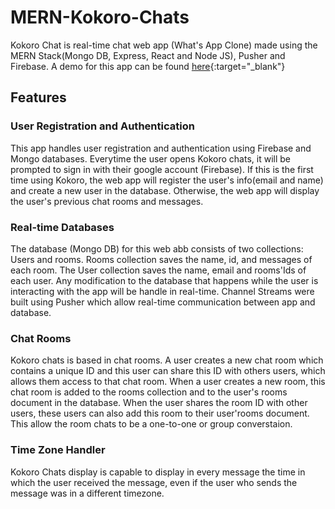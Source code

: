 # MERN-Kokoro-Chats


Kokoro Chat is real-time chat web app (What's App Clone) made using the MERN Stack(Mongo DB, Express, React and Node JS), Pusher and Firebase. A demo for this app can be found [here](https://kokoro-chats.herokuapp.com){:target="_blank"}

## Features

### User Registration and Authentication
This app handles user registration and authentication using Firebase and Mongo databases. Everytime the user opens Kokoro chats, it will be prompted to sign in with their google account (Firebase). If this is the first time using Kokoro, the web app will register the user's info(email and name) and create a new user in the database. Otherwise, the web app will display the user's previous chat rooms and messages. 


### Real-time Databases

The database (Mongo DB) for this web abb consists of two collections: Users and rooms. Rooms collection saves the name, id, and messages of each room. The User collection saves the name, email and rooms'Ids of each user. Any modification to the database that happens while the user is interacting with the app will be handle in real-time. Channel Streams were built using Pusher which allow real-time communication between app and database. 

### Chat Rooms

Kokoro chats is based in chat rooms. A user creates a new chat room which contains a unique ID and this user can share this ID with others users, which allows them access to that chat room. When a user creates a new room, this chat room is added to the rooms collection and to the user's rooms document in the database. When the user shares the room ID with other users, these users can also add this room to their user'rooms document. This allow the room chats to be a one-to-one or group converstaion. 

### Time Zone Handler 


Kokoro Chats display is capable to display in every message the time in which the user received the message, even if the user who sends the message was in a different timezone.



